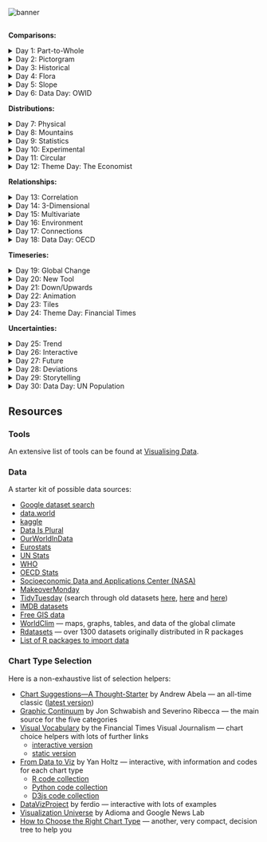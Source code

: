 ![banner](https://user-images.githubusercontent.com/63997681/176904348-c441529b-9c2c-4cc6-bd13-ca6c5a92913a.png)

## 

**Comparisons:**
<details>
  <summary> Day 1: Part-to-Whole</summary>
  <img width="309" alt="Day 1" src="https://github.com/h00ley/30DayChartChallenge/blob/main/Charts/1.%20Part-to-Whole.png">
</details>
 <details>
  <summary> Day 2: Pictorgram</summary>
  <img width="309" alt="Day 2" src="https://github.com/h00ley/30DayChartChallenge/blob/main/Charts/2.%20Pictogram.png">
</details>
<details>
  <summary> Day 3: Historical</summary>
  <img width="309" alt="Day 3" src="https://github.com/h00ley/30DayChartChallenge/blob/main/Charts/3.%20Historical.png">
</details>
<details>
  <summary> Day 4: Flora</summary>
  <img width="309" alt="Day 4" src="https://github.com/h00ley/30DayChartChallenge/blob/main/Charts/4.%20Flora.png">
</details>
<details>
  <summary> Day 5: Slope</summary>
  <img width="309" alt="Day 5" src="https://github.com/h00ley/30DayChartChallenge/blob/main/Charts/5.%20Slope.png">
</details>
<details>
  <summary> Day 6: Data Day: OWID</summary>
  <img width="309" alt="Day 6" src="https://github.com/h00ley/30DayChartChallenge/blob/main/Charts/6.%20OWID.png">
</details>

**Distributions:**
<details>
  <summary> Day 7: Physical</summary>
  <img width="309" alt="Day 7" src="https://github.com/h00ley/30DayChartChallenge/blob/main/Charts/7.%20Physical.png">
</details>
 <details>
  <summary> Day 8: Mountains</summary>
  <img width="309" alt="Day 8" src="https://github.com/h00ley/30DayChartChallenge/blob/main/Charts/8.%20Mountains.png">
</details>
<details>
  <summary> Day 9: Statistics</summary>
  <img width="309" alt="Day 9" src="https://github.com/h00ley/30DayChartChallenge/blob/main/Charts/9.%20Statistics.png">
</details>
<details>
  <summary> Day 10: Experimental</summary>
  <img width="309" alt="Day 10" src="https://github.com/h00ley/30DayChartChallenge/blob/main/Charts/10.%20Experimental.png">
</details>
<details>
  <summary> Day 11: Circular</summary>
  <img width="309" alt="Day 11" src="https://github.com/h00ley/30DayChartChallenge/blob/main/Charts/11.%20Circular.png">
</details>
<details>
  <summary> Day 12: Theme Day: The Economist</summary>
  <img width="309" alt="Day 12" src="https://github.com/h00ley/30DayChartChallenge/blob/main/Charts/12.%20The%20Economist.png">
</details>

**Relationships:**
<details>
  <summary> Day 13: Correlation</summary>
  <img width="309" alt="Day 13" src="https://github.com/h00ley/30DayChartChallenge/blob/main/Charts/13.%20Correlation.png">
</details>
 <details>
  <summary> Day 14: 3-Dimensional</summary>
  <img width="309" alt="Day 14" src="https://github.com/h00ley/30DayChartChallenge/blob/main/Charts/14.%203-Dimensional.png">
</details>
<details>
  <summary> Day 15: Multivariate</summary>
  <img width="309" alt="Day 15" src="https://github.com/h00ley/30DayChartChallenge/blob/main/Charts/15.%20Multivariate.png">
</details>
<details>
  <summary> Day 16: Environment</summary>
  <img width="309" alt="Day 16" src="https://github.com/h00ley/30DayChartChallenge/blob/main/Charts/16.%20Environment.png">
</details>
<details>
  <summary> Day 17: Connections</summary>
  <img width="309" alt="Day 17" src="https://github.com/h00ley/30DayChartChallenge/blob/main/Charts/17.%20Connections.png">
</details>
<details>
  <summary> Day 18: Data Day: OECD</summary>
  <img width="309" alt="Day 18" src="https://github.com/h00ley/30DayChartChallenge/blob/main/Charts/18.%20OECD.png">
</details>

**Timeseries:**
<details>
  <summary> Day 19: Global Change</summary>
  <img width="309" alt="Day 19" src="https://github.com/h00ley/30DayChartChallenge/blob/main/Charts/19.%20Global%20Change.png">
</details>
 <details>
  <summary> Day 20: New Tool</summary>
  <img width="309" alt="Day 20" src="https://github.com/h00ley/30DayChartChallenge/blob/main/Charts/20.%20New%20Tool.png">
</details>
<details>
  <summary> Day 21: Down/Upwards</summary>
  <img width="309" alt="Day 21" src="https://github.com/h00ley/30DayChartChallenge/blob/main/Charts/21.%20Down:Upwards.png">
</details>
<details>
  <summary> Day 22: Animation</summary>
  <img width="309" alt="Day 22" src="https://github.com/h00ley/30DayChartChallenge/blob/main/Charts/22.%20Animation.gif">
</details>
<details>
  <summary> Day 23: Tiles</summary>
  <img width="309" alt="Day 23" src="https://github.com/h00ley/30DayChartChallenge/blob/main/Charts/23.%20Tiles.png">
</details>
<details>
  <summary> Day 24: Theme Day: Financial Times</summary>
  <img width="309" alt="Day 24" src="https://github.com/h00ley/30DayChartChallenge/blob/main/Charts/24.%20Financial%20Times.png">
</details>

**Uncertainties:**
<details>
  <summary> Day 25: Trend</summary>
  <img width="309" alt="Day 25" src="https://github.com/h00ley/30DayChartChallenge/blob/main/Charts/25.%20Trend.png">
</details>
 <details>
  <summary> Day 26: Interactive</summary>
  <img width="309" alt="Day 26" src="https://github.com/h00ley/30DayChartChallenge/blob/main/Charts/26.%20Interactive.gif">
</details>
<details>
  <summary> Day 27: Future</summary>
  <img width="309" alt="Day 27" src="https://github.com/h00ley/30DayChartChallenge/blob/main/Charts/27.%20Future.png">
</details>
<details>
  <summary> Day 28: Deviations</summary>
  <img width="309" alt="Day 28" src="https://github.com/h00ley/30DayChartChallenge/blob/main/Charts/28.%20Deviations.png">
</details>
<details>
  <summary> Day 29: Storytelling</summary>
  <img width="309" alt="Day 29" src="https://github.com/h00ley/30DayChartChallenge/blob/main/Charts/29.%20Storytelling.png">
</details>
<details>
  <summary> Day 30: Data Day: UN Population</summary>
  <img width="309" alt="Day 30" src="https://github.com/h00ley/30DayChartChallenge/blob/main/Charts/30.%20UN%20Population.gif">
</details>

## Resources

### Tools

An extensive list of tools can be found at [Visualising Data](https://www.visualisingdata.com/resources/).

### Data

A starter kit of possible data sources:

* [Google dataset search](https://datasetsearch.research.google.com/)
* [data.world](https://data.world/)
* [kaggle](https://www.kaggle.com/datasets)
* [Data Is Plural](https://docs.google.com/spreadsheets/d/1wZhPLMCHKJvwOkP4juclhjFgqIY8fQFMemwKL2c64vk/edit#gid=0)
* [OurWorldInData](https://ourworldindata.org/)
* [Eurostats](https://ec.europa.eu/eurostat)
* [UN Stats](https://unstats.un.org/home/)
* [WHO](https://www.who.int/data/collections)
* [OECD Stats](https://stats.oecd.org/)
* [Socioeconomic Data and Applications Center (NASA)](https://sedac.ciesin.columbia.edu/)
* [MakeoverMonday](https://www.makeovermonday.co.uk/data/)
* [TidyTuesday](https://github.com/rfordatascience/tidytuesday/tree/master/data/2021) (search through old datasets [here](https://github.com/rfordatascience/tidytuesday/tree/master/data/2018), [here](https://github.com/rfordatascience/tidytuesday/tree/master/data/2019) and [here](https://github.com/rfordatascience/tidytuesday/tree/master/data/2020))
* [IMDB datasets](https://www.imdb.com/interfaces/)
* [Free GIS data](http://freegisdata.rtwilson.com/)
* [WorldClim](https://worldclim.org/) — maps, graphs, tables, and data of the global climate
* [Rdatasets](https://vincentarelbundock.github.io/Rdatasets/datasets.html) — over 1300 datasets originally distributed in R packages
* [List of R packages to import data](https://www.computerworld.com/article/3109890/these-r-packages-import-sports-weather-stock-data-and-more.html)

### Chart Type Selection

Here is a non-exhaustive list of selection helpers:

* [Chart Suggestions—A Thought-Starter](http://extremepresentation.com/wp-content/uploads/choosing-a-good-chart-09-1.pdf) by Andrew Abela — an all-time classic ([latest version](https://extremepresentation.typepad.com/files/chart-chooser-2020.pdf))
* [Graphic Continuum](https://policyviz.com/2014/09/09/graphic-continuum/) by Jon Schwabish and Severino Ribecca — the main source for the five categories
* [Visual Vocabulary](https://github.com/ft-interactive/chart-doctor/tree/master/visual-vocabulary) by the Financial Times Visual Journalism  — chart choice helpers with lots of further links
  + [interactive version](https://www.ft.com/chart-doctor)
  + [static version](https://raw.githubusercontent.com/ft-interactive/chart-doctor/master/visual-vocabulary/poster.png)
* [From Data to Viz](https://www.data-to-viz.com/) by Yan Holtz — interactive, with information and codes for each chart type
  + [R code collection](https://www.r-graph-gallery.com/)
  + [Python code collection](https://www.python-graph-gallery.com/)
  + [D3js code collection](https://www.d3-graph-gallery.com/)
* [DataVizProject](https://datavizproject.com/) by ferdio — interactive with lots of examples
* [Visualization Universe](http://visualizationuniverse.com/) by Adioma and Google News Lab
* [How to Choose the Right Chart Type](https://activewizards.com/blog/how-to-choose-the-right-chart-type-infographic/) — another, very compact, decision tree to help you
